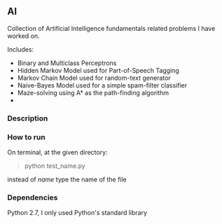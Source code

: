 ## AI 
Collection of Artificial Intelligence fundamentals related problems I have worked on.

Includes:
* Binary and Multiclass Perceptrons 
* Hidden Markov Model used for Part-of-Speech Tagging
* Markov Chain Model used for random-text generator
* Naive-Bayes Model used for a simple spam-filter classifier
* Maze-solving using A* as the path-finding algorithm
* 

### Description

### How to run
On terminal, at the given directory:

> python test_name.py

instead of _name_ type the name of the file 
### Dependencies
Python 2.7, I only used Python's standard library
